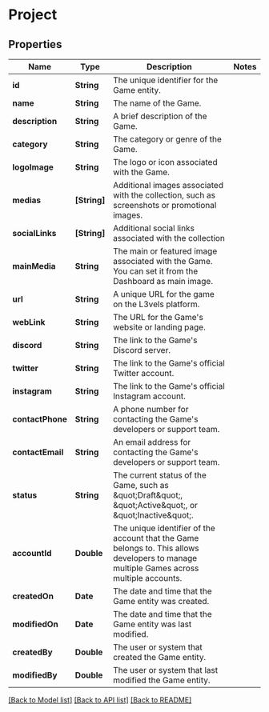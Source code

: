 # Project

## Properties
Name | Type | Description | Notes
------------ | ------------- | ------------- | -------------
**id** | **String** | The unique identifier for the Game entity. | 
**name** | **String** | The name of the Game. | 
**description** | **String** | A brief description of the Game. | 
**category** | **String** | The category or genre of the Game. | 
**logoImage** | **String** | The logo or icon associated with the Game. | 
**medias** | **[String]** | Additional images associated with the collection, such as screenshots or promotional images. | 
**socialLinks** | **[String]** | Additional social links associated with the collection | 
**mainMedia** | **String** | The main or featured image associated with the Game. You can set it from the Dashboard as main image. | 
**url** | **String** | A unique URL for the game on the L3vels platform. | 
**webLink** | **String** | The URL for the Game&#39;s website or landing page. | 
**discord** | **String** | The link to the Game&#39;s Discord server. | 
**twitter** | **String** | The link to the Game&#39;s official Twitter account. | 
**instagram** | **String** | The link to the Game&#39;s official Instagram account. | 
**contactPhone** | **String** |  A phone number for contacting the Game&#39;s developers or support team. | 
**contactEmail** | **String** | An email address for contacting the Game&#39;s developers or support team. | 
**status** | **String** | The current status of the Game, such as \&quot;Draft\&quot;, \&quot;Active\&quot;, or \&quot;Inactive\&quot;. | 
**accountId** | **Double** |  The unique identifier of the account that the Game belongs to. This allows developers to manage multiple Games across multiple accounts. | 
**createdOn** | **Date** | The date and time that the Game entity was created. | 
**modifiedOn** | **Date** | The date and time that the Game entity was last modified. | 
**createdBy** | **Double** | The user or system that created the Game entity. | 
**modifiedBy** | **Double** | The user or system that last modified the Game entity. | 

[[Back to Model list]](../README.md#documentation-for-models) [[Back to API list]](../README.md#documentation-for-api-endpoints) [[Back to README]](../README.md)


